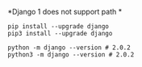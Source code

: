 
*Django 1 does not support path *
```pip
pip install --upgrade django
pip3 install --upgrade django

python -m django --version # 2.0.2
python3 -m django --version # 2.0.2
```